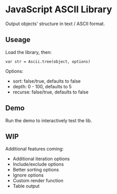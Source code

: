 # JavaScript ASCII Library 

Output objects' structure in text / ASCII format.

## Useage

Load the library, then:

```
var str = Ascii.tree(object, options)
```

Options:

- sort: false/true, defaults to false
- depth: 0 - 100, defaults to 5
- recurse: false/true, defaults to false

## Demo

Run the demo to interactively test the lib.

## WIP

Additional features coming:

- Additional iteration options
- Include/exclude options
- Better sorting options
- Ignore options
- Custom render function
- Table output
